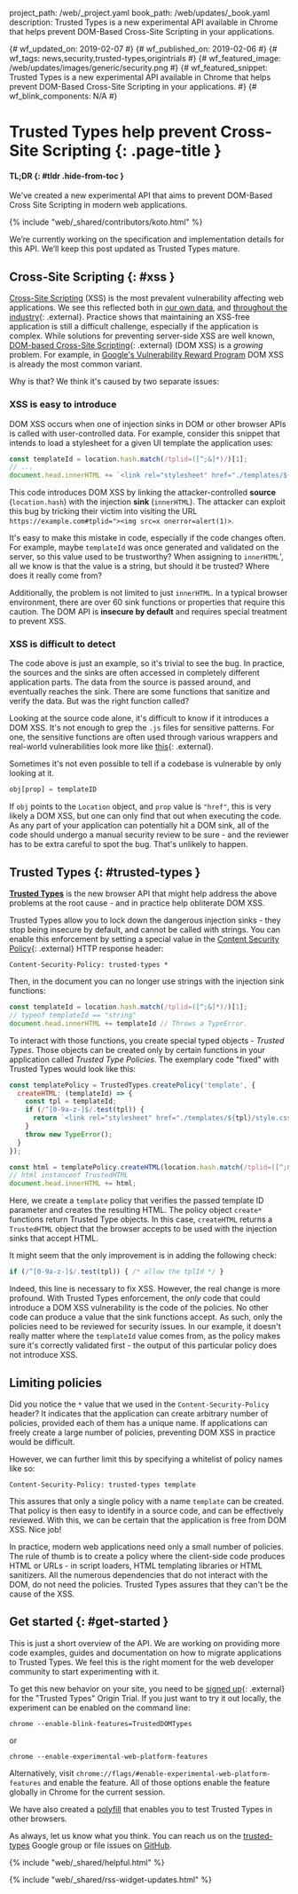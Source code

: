 project_path: /web/_project.yaml
book_path: /web/updates/_book.yaml
description: Trusted Types is a new experimental API available in Chrome that helps prevent DOM-Based Cross-Site Scripting in your applications.

{# wf_updated_on: 2019-02-07 #}
{# wf_published_on: 2019-02-06 #}
{# wf_tags: news,security,trusted-types,origintrials #}
{# wf_featured_image: /web/updates/images/generic/security.png #}
{# wf_featured_snippet: Trusted Types is a new experimental API available in Chrome that helps prevent DOM-Based Cross-Site Scripting in your applications. #}
{# wf_blink_components: N/A #}

# Trusted Types help prevent Cross-Site Scripting {: .page-title }

#### TL;DR {: #tldr .hide-from-toc }
We've created a new experimental API that aims to prevent DOM-Based Cross
Site Scripting in modern web applications.

{% include "web/_shared/contributors/koto.html" %}

<aside class="caution"> We’re currently working on the specification and
implementation details for this API. We’ll keep this post updated as Trusted
Types mature. </aside>

## Cross-Site Scripting {: #xss }

[Cross-Site Scripting](https://en.wikipedia.org/wiki/Cross-site_scripting) (XSS)
is the most prevalent vulnerability affecting web applications. We see this
reflected both in
[our own data](https://security.googleblog.com/2016/09/reshaping-web-defenses-with-strict.html),
and
[throughout the industry](https://www.hackerone.com/sites/default/files/2017-06/The%20Hacker-Powered%20Security%20Report.pdf){: .external}.
Practice shows that maintaining an XSS-free application is still a difficult
challenge, especially if the application is complex. While solutions for
preventing server-side XSS are well known,
[DOM-based Cross-Site Scripting](https://www.owasp.org/index.php/DOM_Based_XSS){: .external}
(DOM XSS) is a *growing* problem. For example, in
[Google's Vulnerability Reward Program](https://g.co/vrp) DOM XSS is already the
most common variant.

Why is that? We think it's caused by two separate issues:

### XSS is easy to introduce

DOM XSS occurs when one of injection sinks in DOM or other browser APIs is
called with user-controlled data. For example, consider this snippet that
intends to load a stylesheet for a given UI template the application uses:

```js
const templateId = location.hash.match(/tplid=([^;&]*)/)[1];
// ...
document.head.innerHTML += `<link rel="stylesheet" href="./templates/${templateId}/style.css">`
```

This code introduces DOM XSS by linking the attacker-controlled **source**
(`location.hash`) with the injection **sink** (`innerHTML`). The attacker can
exploit this bug by tricking their victim into visiting the URL `https://example.com#tplid="><img src=x
onerror=alert(1)>`.

It's easy to make this mistake in code, especially if the code changes often.
For example, maybe `templateId` was once generated and validated on the server,
so this value used to be trustworthy? When assigning to `innerHTML`', all we know
is that the value is a string, but should it be trusted? Where does it really
come from?

Additionally, the problem is not limited to just `innerHTML`. In a typical
browser environment, there are over 60 sink functions or properties that require
this caution. The DOM API is **insecure by default** and requires special
treatment to prevent XSS.

### XSS is difficult to detect

The code above is just an example, so it's trivial to see the bug. In practice,
the sources and the sinks are often accessed in completely different application
parts. The data from the source is passed around, and eventually reaches the
sink. There are some functions that sanitize and verify the data. But was the
right function called?

Looking at the source code alone, it's difficult to know if it introduces a DOM
XSS. It's not enough to grep the `.js` files for sensitive patterns. For one,
the sensitive functions are often used through various wrappers and real-world
vulnerabilities look more like
[this](https://hackerone.com/reports/158853){: .external}.

Sometimes it's not even possible to tell if a codebase is vulnerable by only
looking at it.

```js
obj[prop] = templateID
```

If `obj` points to the `Location` object, and `prop` value is `"href"`, this is
very likely a DOM XSS, but one can only find that out when executing the code.
As any part of your application can potentially hit a DOM sink, all of the code
should undergo a manual security review to be sure - and the reviewer has to be
extra careful to spot the bug. That's unlikely to happen.

## Trusted Types {: #trusted-types }

**[Trusted Types](https://github.com/WICG/trusted-types)** is the new browser
API that might help address the above problems at the root cause - and in
practice help obliterate DOM XSS.

Trusted Types allow you to lock down the dangerous injection sinks - they stop
being insecure by default, and cannot be called with strings. You can enable
this enforcement by setting a special value in the
[Content Security Policy](https://developer.mozilla.org/en-US/docs/Web/HTTP/Headers/Content-Security-Policy){: .external}
HTTP response header:

```
Content-Security-Policy: trusted-types *
```

Then, in the document you can no longer use strings with the injection sink
functions:

```js
const templateId = location.hash.match(/tplid=([^;&]*)/)[1];
// typeof templateId == "string"
document.head.innerHTML += templateId // Throws a TypeError.
```

To interact with those functions, you create special typed objects - *Trusted
Types*. Those objects can be created only by certain functions in your
application called *Trusted Type Policies*. The exemplary code "fixed" with
Trusted Types would look like this:

```js
const templatePolicy = TrustedTypes.createPolicy('template', {
  createHTML: (templateId) => {
    const tpl = templateId;
    if (/^[0-9a-z-]$/.test(tpl)) {
      return `<link rel="stylesheet" href="./templates/${tpl}/style.css">`;
    }
    throw new TypeError();
  }
});

const html = templatePolicy.createHTML(location.hash.match(/tplid=([^;&]*)/)[1]);
// html instanceof TrustedHTML
document.head.innerHTML += html;
```

Here, we create a `template` policy that verifies the passed template ID
parameter and creates the resulting HTML. The policy object `create*` functions
return Trusted Type objects. In this case, `createHTML` returns a `TrustedHTML`
object that the browser accepts to be used with the injection sinks that accept
HTML.

It might seem that the only improvement is in adding the following check:

```js
if (/^[0-9a-z-]$/.test(tpl)) { /* allow the tplId */ }
```

Indeed, this line is necessary to fix XSS. However, the real change is more
profound. With Trusted Types enforcement, the *only* code that could introduce a
DOM XSS vulnerability is the code of the policies. No other code can produce a
value that the sink functions accept. As such, only the policies need to be
reviewed for security issues. In our example, it doesn't really matter where the
`templateId` value comes from, as the policy makes sure it's correctly validated
first - the output of this particular policy does not introduce XSS.

## Limiting policies

Did you notice the `*` value that we used in the `Content-Security-Policy`
header? It indicates that the application can create arbitrary number of
policies, provided each of them has a unique name. If applications can freely
create a large number of policies, preventing DOM XSS in practice would be
difficult.

However, we can further limit this by specifying a whitelist of policy names
like so:

```
Content-Security-Policy: trusted-types template
```

This assures that only a single policy with a name `template` can be created.
That policy is then easy to identify in a source code, and can be effectively
reviewed. With this, we can be certain that the application is free from DOM
XSS. Nice job!

In practice, modern web applications need only a small number of policies. The
rule of thumb is to create a policy where the client-side code produces HTML or
URLs - in script loaders, HTML templating libraries or HTML sanitizers. All the
numerous dependencies that do not interact with the DOM, do not need the
policies. Trusted Types assures that they can't be the cause of the XSS.

## Get started {: #get-started }

This is just a short overview of the API. We are working on providing more code
examples, guides and documentation on how to migrate applications to Trusted
Types. We feel this is the right moment for the web developer community to start
experimenting with it.

To get this new behavior on your site, you need to be
[signed up](https://developers.chrome.com/origintrials){: .external} for the
"Trusted Types" Origin Trial. If you just want to try it out locally, the
experiment can be enabled on the command line:

```
chrome --enable-blink-features=TrustedDOMTypes
```

or

```
chrome --enable-experimental-web-platform-features
```

Alternatively, visit `chrome://flags/#enable-experimental-web-platform-features`
and enable the feature. All of those options enable the feature globally in
Chrome for the current session.

We have also created a [polyfill](https://github.com/WICG/trusted-types) that
enables you to test Trusted Types in other browsers.

As always, let us know what you think. You can reach us on the
[trusted-types](https://groups.google.com/forum/#!forum/trusted-types) Google
group or file issues on [GitHub](https://github.com/WICG/trusted-types).

{% include "web/_shared/helpful.html" %}

{% include "web/_shared/rss-widget-updates.html" %}
